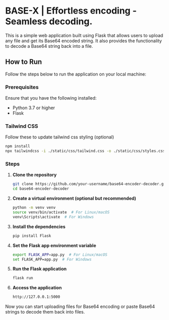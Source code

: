 # BASE-X | Effortless encoding - Seamless decoding.

This is a simple web application built using Flask that allows users to upload any file and get its Base64 encoded string. It also provides the functionality to decode a Base64 string back into a file.

## How to Run

Follow the steps below to run the application on your local machine:

### Prerequisites

Ensure that you have the following installed:
- Python 3.7 or higher
- Flask

### Tailwind CSS 
Follow these to update tailwind css styling (optional)
```bash
npm install
npx tailwindcss -i ./static/css/tailwind.css -o ./static/css/styles.css --watch
```

### Steps

1. **Clone the repository**
   ```bash
   git clone https://github.com/your-username/base64-encoder-decoder.git
   cd base64-encoder-decoder
   ```
2. **Create a virtual environment (optional but recommended)**
   ```bash
   python -m venv venv
   source venv/bin/activate  # For Linux/macOS
   venv\Scripts\activate  # For Windows
   ```
3. **Install the dependencies**
   ```bash
   pip install Flask
   ```
4. **Set the Flask app environment variable**
   ```bash
   export FLASK_APP=app.py  # For Linux/macOS
   set FLASK_APP=app.py  # For Windows
   ```
5. **Run the Flask application**
   ```bash
   flask run
   ```
6. **Access the application**
   ```bash
   http://127.0.0.1:5000
   ```

Now you can start uploading files for Base64 encoding or paste Base64 strings to decode them back into files.
